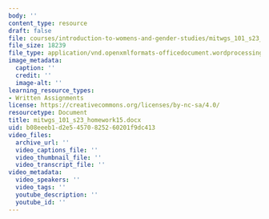 ```yaml
---
body: ''
content_type: resource
draft: false
file: courses/introduction-to-womens-and-gender-studies/mitwgs_101_s23_homework15.docx
file_size: 18239
file_type: application/vnd.openxmlformats-officedocument.wordprocessingml.document
image_metadata:
  caption: ''
  credit: ''
  image-alt: ''
learning_resource_types:
- Written Assignments
license: https://creativecommons.org/licenses/by-nc-sa/4.0/
resourcetype: Document
title: mitwgs_101_s23_homework15.docx
uid: b08eeeb1-d2e5-4570-8252-60201f9dc413
video_files:
  archive_url: ''
  video_captions_file: ''
  video_thumbnail_file: ''
  video_transcript_file: ''
video_metadata:
  video_speakers: ''
  video_tags: ''
  youtube_description: ''
  youtube_id: ''
---
```

